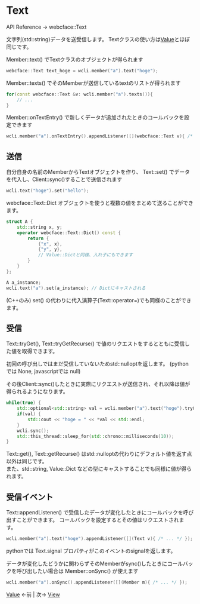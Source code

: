 # Text

API Reference → webcface::Text

文字列(std::string)データを送受信します。
Textクラスの使い方は[Value](./10_value.md)とほぼ同じです。

Member::text() でTextクラスのオブジェクトが得られます
```cpp
webcface::Text text_hoge = wcli.member("a").text("hoge");
```

Member::texts() でそのMemberが送信しているtextのリストが得られます
```cpp
for(const webcface::Text &v: wcli.member("a").texts()){
	// ...
}
```

Member::onTextEntry() で新しくデータが追加されたときのコールバックを設定できます
```cpp
wcli.member("a").onTextEntry().appendListener([](webcface::Text v){ /* ... */ });
```

## 送信

自分自身の名前のMemberからTextオブジェクトを作り、 Text::set() でデータを代入し、Client::sync()することで送信されます
```cpp
wcli.text("hoge").set("hello");
```

webcface::Text::Dict オブジェクトを使うと複数の値をまとめて送ることができます。
```cpp
struct A {
	std::string x, y;
	operator webcface::Text::Dict() const {
		return {
			{"x", x},
			{"y", y},
			// Value::Dictと同様、入れ子にもできます
		}
	}
};

A a_instance;
wcli.text("a").set(a_instance); // Dictにキャストされる
```

 (C++のみ) set() の代わりに代入演算子(Text::operator=)でも同様のことができます。

## 受信

Text::tryGet(), Text::tryGetRecurse() で値のリクエストをするとともに受信した値を取得できます。

初回の呼び出しではまだ受信していないためstd::nulloptを返します。
(pythonでは None, javascriptでは null)

その後Client::sync()したときに実際にリクエストが送信され、それ以降は値が得られるようになります。
```cpp
while(true) {
	std::optional<std::string> val = wcli.member("a").text("hoge").tryGet();
	if(val) {
		std::cout << "hoge = " << *val << std::endl;
	}
	wcli.sync();
	std::this_thread::sleep_for(std::chrono::milliseconds(10));
}
```

Text::get(), Text::getRecurse() はstd::nulloptの代わりにデフォルト値を返す点以外は同じです。  
また、std::string, Value::Dict などの型にキャストすることでも同様に値が得られます。

## 受信イベント

Text::appendListener() で受信したデータが変化したときにコールバックを呼び出すことができます。
コールバックを設定するとその値はリクエストされます。
```cpp
wcli.member("a").text("hoge").appendListener([](Text v){ /* ... */ });
```
pythonでは Text.signal プロパティがこのイベントのsignalを返します。

データが変化したどうかに関わらずそのMemberがsync()したときにコールバックを呼び出したい場合は Member::onSync() が使えます
```cpp
wcli.member("a").onSync().appendListener([](Member m){ /* ... */ });
```

[Value](./10_value.md) ←前 | 次→ [View](./13_view.md)
